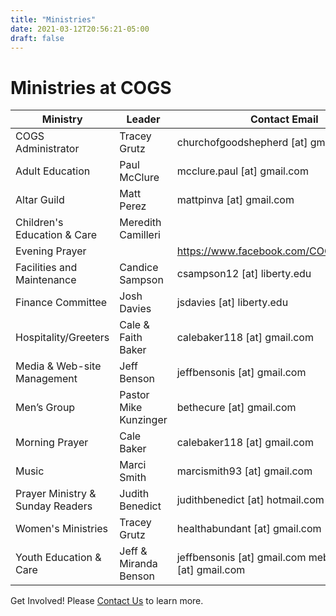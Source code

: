 ```yaml
---
title: "Ministries"
date: 2021-03-12T20:56:21-05:00
draft: false
---
```


# Ministries at COGS

| Ministry                         	| Leader                	| Contact Email                                        	|
|----------------------------------	|-----------------------	|------------------------------------------------------	|
| COGS Administrator               	| Tracey Grutz          	| churchofgoodshepherd [at] gmail.com                       	|
| Adult Education                  	| Paul McClure          	| mcclure.paul [at] gmail.com                               	|
| Altar Guild                      	| Matt Perez            	| mattpinva [at] gmail.com                                  	|
| Children's Education & Care      	| Meredith Camilleri    	|                               	|
| Evening Prayer                   	|                       	| https://www.facebook.com/COGSLynchburg/              	|
| Facilities and Maintenance       	| Candice Sampson       	| csampson12 [at] liberty.edu                               	|
| Finance Committee                	| Josh Davies           	| jsdavies [at] liberty.edu                                 	|
| Hospitality/Greeters             	| Cale & Faith Baker    	| calebaker118 [at] gmail.com                               	|
| Media & Web-site Management      	| Jeff Benson           	| jeffbensonis [at] gmail.com                               	|
| Men’s Group                      	| Pastor Mike Kunzinger 	| bethecure [at] gmail.com                                  	|
| Morning Prayer                   	| Cale Baker            	| calebaker118 [at] gmail.com                               	|
| Music                            	| Marci Smith           	| marcismith93 [at] gmail.com                               	|
| Prayer Ministry & Sunday Readers 	| Judith Benedict       	| judithbenedict [at] hotmail.com                           	|
| Women's Ministries               	| Tracey Grutz          	| healthabundant [at] gmail.com                             	|
| Youth Education & Care           	| Jeff & Miranda Benson  	| jeffbensonis [at] gmail.com mebryant2019 [at] gmail.com   	|

Get Involved! Please [Contact Us](/contact) to learn more.
